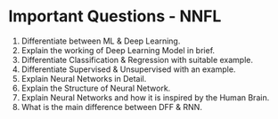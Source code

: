 # Important Questions - NNFL

1. Differentiate between ML & Deep Learning.
2. Explain the working of Deep Learning Model in brief.
3. Differentiate Classification & Regression with suitable example.
4. Differentiate Supervised & Unsupervised with an example.
5. Explain Neural Networks in Detail.
6. Explain the Structure of Neural Network.
7. Explain Neural Networks and how it is inspired by the Human Brain.
8. What is the main difference between DFF & RNN.
